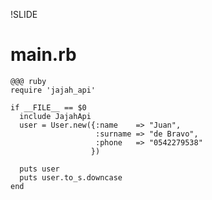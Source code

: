 !SLIDE 
# main.rb #

    @@@ ruby
    require 'jajah_api'
    
    if __FILE__ == $0
      include JajahApi
      user = User.new({:name    => "Juan",
                       :surname => "de Bravo",
                       :phone   => "0542279538"
                      })
    
      puts user
      puts user.to_s.downcase
    end
